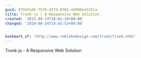 ```yaml
---
guid: 079dfed5-f5f8-437d-8f01-4d996ea532ca
title: Trunk-js | A Responsive Web Solution
created: '2013-09-13T18:01:26+00:00'
changed: '2019-09-24T14:43:53+00:00'


bookmark_of: 'http://www.roblukedesign.com/trunk/trunk.html'
---
```



Trunk-js - A Responsive Web Solution
